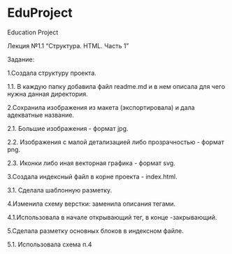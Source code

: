 # EduProject
 Education Project

Лекция №1.1 “Структура. HTML. Часть 1”

Задание:

1.Создала структуру проекта.

1.1. В каждую папку добавила файл readme.md и в нем описала для чего нужна данная директория.

2.Сохранила изображения из макета (экспортировала) и дала адекватные название.

2.1. Большие изображения - формат jpg.

2.2. Изображения с малой детализацией либо прозрачностью - формат png.

2.3. Иконки либо иная векторная графика - формат svg.

3.Создала индексный файл в корне проекта - index.html.

3.1. Сделала шаблонную разметку.

4.Изменила схему верстки: заменила описания тегами.

4.1.Использовала в  начале открывающий тег, в конце -закрывающий.

5.Сделала разметку основных блоков в индексном файле.

5.1. Использовала схема п.4

